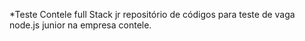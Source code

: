 *Teste Contele full Stack jr
repositório de códigos para teste de vaga node.js junior na empresa contele.